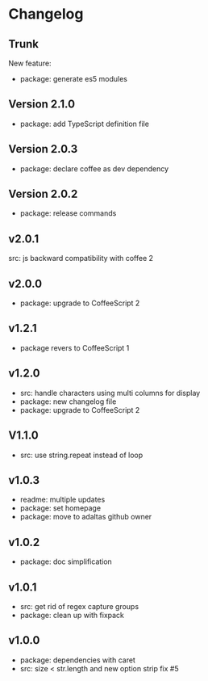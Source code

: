 
# Changelog

## Trunk

New feature:

* package: generate es5 modules

## Version 2.1.0

* package: add TypeScript definition file

## Version 2.0.3

* package: declare coffee as dev dependency

## Version 2.0.2

* package: release commands

## v2.0.1

src: js backward compatibility with coffee 2

## v2.0.0

* package: upgrade to CoffeeScript 2

## v1.2.1

* package revers to CoffeeScript 1

## v1.2.0

* src: handle characters using multi columns for display
* package: new changelog file
* package: upgrade to CoffeeScript 2

## V1.1.0

* src: use string.repeat instead of loop

## v1.0.3

* readme: multiple updates
* package: set homepage
* package: move to adaltas github owner

## v1.0.2

* package: doc simplification

## v1.0.1

* src: get rid of regex capture groups
* package: clean up with fixpack

## v1.0.0

* package: dependencies with caret
* src: size < str.length and new option strip fix #5

